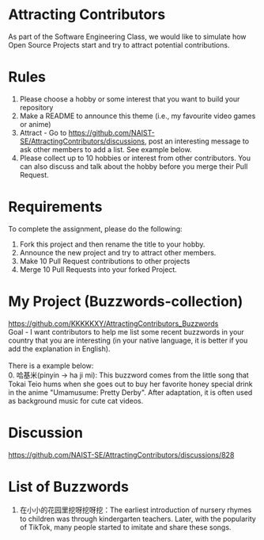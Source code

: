 # Attracting Contributors
As part of the Software Engineering Class, we would like to simulate how Open Source Projects start and try to attract potential contributions.

# Rules

1. Please choose a hobby or some interest that you want to build your repository
2. Make a README to announce this theme (i.e., my favourite video games or anime)
3. Attract - Go to https://github.com/NAIST-SE/AttractingContributors/discussions, post an interesting message to ask other members to add a list. See example below.
4. Please collect up to 10 hobbies or interest from other contributors. You can also discuss and talk about the hobby before you merge their Pull Request.

# Requirements
To complete the assignment, please do the following:
1. Fork this project and then rename the title to your hobby. 
2. Announce the new project and try to attract other members.
3. Make 10 Pull Request contributions to other projects
4. Merge 10 Pull Requests into your forked Project.

# My Project (Buzzwords-collection)
https://github.com/KKKKKXY/AttractingContributors_Buzzwords
<br>
Goal - I want contributors to help me list some recent buzzwords in your country that you are interesting (in your native language, it is better if you add the explanation in English).
<br>
<br>
There is a example below:
<br>
0. 哈基米(pinyin -> ha ji mi): This buzzword comes from the little song that Tokai Teio hums when she goes out to buy her favorite honey special drink in the anime "Umamusume: Pretty Derby". After adaptation, it is often used as background music for cute cat videos.

# Discussion
https://github.com/NAIST-SE/AttractingContributors/discussions/828

# List of Buzzwords
1. 在小小的花园里挖呀挖呀挖：The earliest introduction of nursery rhymes to children was through kindergarten teachers. Later, with the popularity of TikTok, many people started to imitate and share these songs.
